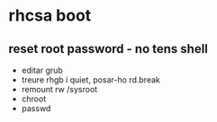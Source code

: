 # rhcsa boot

## reset root password - no tens shell

- editar grub
- treure rhgb i quiet, posar-ho rd.break
- remount rw /sysroot
- chroot
- passwd

